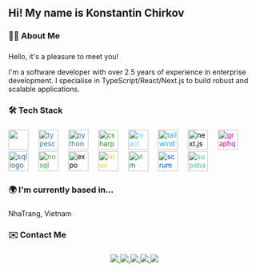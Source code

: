 <h2 align="left">Hi! My name is Konstantin Chirkov</h2>

###

<h3 align="left">👩‍💻  About Me</h3>

###

<p align="left">
<p>Hello, it's a pleasure to meet you!</p>

I'm a software developer with over 2.5 years of experience in enterprise development. I specialise in TypeScript/React/Next.js to build robust and scalable applications. 
</p>

###

<h3 align="left">🛠  Tech Stack</h3>

###

<div align="left">
  <img src="https://cdn.jsdelivr.net/npm/simple-icons@v5/icons/javascript.svg" height="40" alt="javascript logo" style="color: white" />
  <img width="12" />
  <img src="https://cdn.jsdelivr.net/npm/simple-icons@v5/icons/typescript.svg" height="40" alt="typescript logo" style="color: #3178C6;" />
  <img width="12" />
  <img src="https://cdn.jsdelivr.net/npm/simple-icons@v5/icons/python.svg" height="40" alt="python logo" style="color: #3776AB;" />
  <img width="12" />
  <img src="https://cdn.jsdelivr.net/npm/simple-icons@v5/icons/csharp.svg" height="40" alt="csharp logo" style="color: #239120;" />
  <img width="12" />
  <img src="https://cdn.jsdelivr.net/npm/simple-icons@v5/icons/react.svg" height="40" alt="react logo" style="color: #61DAFB;" />
  <img width="12" />
  <img src="https://cdn.jsdelivr.net/npm/simple-icons@v5/icons/tailwindcss.svg" height="40" alt="tailwind css logo" style="color: #06B6D4;" />
  <img width="12" />
  <img src="https://cdn.jsdelivr.net/npm/simple-icons@v5/icons/nextdotjs.svg" height="40" alt="next.js logo" style="color: #000000;" />
  <img width="12" />
  <img src="https://cdn.jsdelivr.net/npm/simple-icons@v5/icons/graphql.svg" height="40" alt="graphql logo" style="color: #E10098;" />
  <img width="12" />
  <img src="https://cdn.jsdelivr.net/npm/simple-icons@v5/icons/postgresql.svg" height="40" alt="sql logo" style="color: #336791;" />
  <img width="12" />
  <img src="https://cdn.jsdelivr.net/npm/simple-icons@v5/icons/mongodb.svg" height="40" alt="nosql logo" style="color: #47A248;" />
  <img width="12" />
  <img src="https://cdn.jsdelivr.net/npm/simple-icons@v5/icons/expo.svg" height="40" alt="expo logo" style="color: #000020;" />
  <img width="12" />
  <img src="https://cdn.jsdelivr.net/npm/simple-icons@v5/icons/linux.svg" height="40" alt="linux logo" style="color: #FCC624;" />
  <img width="12" />
  <img src="https://cdn.jsdelivr.net/npm/simple-icons@v5/icons/vim.svg" height="40" alt="vim logo" style="color: #019733;" />
  <img width="12" />
  <img src="https://cdn.jsdelivr.net/npm/simple-icons@v5/icons/jira.svg" height="40" alt="scrum logo" style="color: #0052CC;" />
  <img width="12" />
  <img src="https://cdn.jsdelivr.net/npm/simple-icons@v5/icons/supabase.svg" height="40" alt="supabase logo" style="color: #3ECF8E;" />
</div>


###

<h3 align="left">🌍  I'm currently based in...</h3>

###

<p align="left">NhaTrang, Vietnam</p>

###

<h3 align="left">✉️  Contact Me</h3>

###

<div align="center">
  <a href="https://www.linkedin.com/in/konstantin-chirkov-7554432b3" target="_blank">
    <img src="https://img.shields.io/badge/LinkedIn-0A66C2?logo=linkedin&logoColor=white&style=for-the-badge" />
  </a>
  <a href="mailto:tchirkokwork@gmail.com" target="_blank">
    <img src="https://img.shields.io/badge/Gmail-D14836?logo=gmail&logoColor=white&style=for-the-badge" />
  </a>
  <a href="https://t.me/Sammu1L" target="_blank">
    <img src="https://img.shields.io/badge/Telegram-2CA5E0?logo=telegram&logoColor=white&style=for-the-badge" />
  </a>
  <a href="https://wa.me/+37258784686" target="_blank">
    <img src="https://img.shields.io/badge/WhatsApp-25D366?logo=whatsapp&logoColor=white&style=for-the-badge" />
  </a>
  <a href="https://hh.ru/resume/8d8781f1ff0d7a69c30039ed1f617651755a6a" target="_blank">
    <img src="https://img.shields.io/badge/HeadHunter-EA1C23?logo=headhunter&logoColor=white&style=for-the-badge" />
  </a>
</div>
